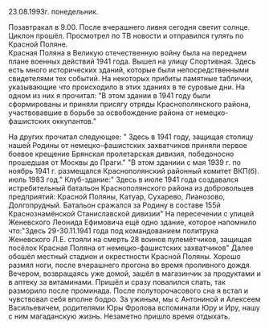 23.08.1993г. понедельник.

  Позавтракал в 9.00. После вчерашнего ливня сегодня светит солнце. Циклон прошёл. Просмотрел по ТВ новости и отправился гулять по Красной Поляне.      
   Красная Поляна в Великую отечественную войну была на переднем плане военных действий 1941 года.
   Вышел на улицу Спортивная. Здесь есть много исторических зданий, которые были непосредственными свидетелями тех событий. На некоторых прибиты памятные таблички, указывающие что происходило в этих зданиях в те суровые дни. 
  На одном из них я прочитал: "В этом здании в 1941 году были сформированы и приняли присягу отряды Краснополянского района, участвовавшие в борьбе за освобождение района от немецко-фашистских оккупантов."

  На других прочитал следующее:
  " Здесь в 1941 году, защищая столицу нашей Родины от немецко-фашистских захватчиков приняли первое боевое крещение Брянская пролетарская дивизия, победоносно прошедшая от Москвы до Праги."
    "В этом зданиии с мая 1939 г. по ноябрь 1941 г. размещался Краснополянский районный комитет ВКП(б). июль 1983 год."
    Клуб-здание:" Здесь в июле 1941 года создавался истребительный батальон Краснополянского района из добровольцев предприятий: Красной Поляны, Катуар, Сухарево, Лианозово, Долгопрудный. Батальон сражался за Родину в составе 155й Краснознамёнской Станиславской дивизии"
   На пересечении с улицей Женевского Леонида Ефимовича ещё одно здание, которое напомнило что:"Здесь 29-30.11.1941 года под командованием политрука Женевского Л.Е. стояли на смерть 28 воинов пулемётчиков, защищая посёлок Красная Поляна от немецко-фашистских захватчиков"
   Далее обошёл местный стадион и окрестности Красной Поляны. Хорошо размял ноги, после вчерашнего прогона во время проливного дождя.
  Вечером, возвращаясь уже домой, зашёл в магазинчик за продуктами и в аптеку за витаминами.
   Пришёл и сразу повалился спать, так разморило после проминада. 
   После полуторочасового сна я встал и чувствовал себя вполне бодро. За ужиным, мы с Антониной и Алексеем Васильевичем, родителями Юры Фролова вспоминали Юру и Иру, нашу с ним магаданскую жизнь.
  Незаметно пришло время отдыхать.
